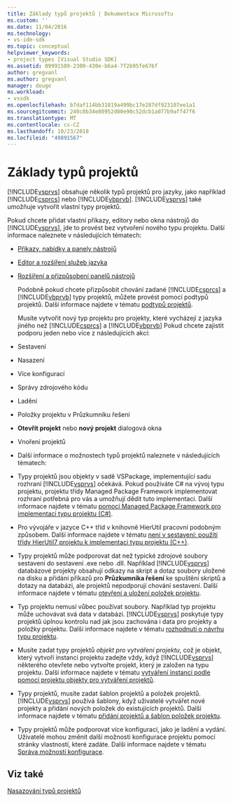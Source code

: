 ```yaml
---
title: Základy typů projektů | Dokumentace Microsoftu
ms.custom: ''
ms.date: 11/04/2016
ms.technology:
- vs-ide-sdk
ms.topic: conceptual
helpviewer_keywords:
- project types [Visual Studio SDK]
ms.assetid: 09991589-2300-430e-b6a4-7f2b95fe676f
author: gregvanl
ms.author: gregvanl
manager: douge
ms.workload:
- vssdk
ms.openlocfilehash: b7daf114bb31019a499bc17e287df923107ee1a1
ms.sourcegitcommit: 240c8b34e80952d00e90c52dcb1a077b9aff47f6
ms.translationtype: MT
ms.contentlocale: cs-CZ
ms.lasthandoff: 10/23/2018
ms.locfileid: "49891567"
---
```

# <a name="project-type-essentials"></a>Základy typů projektů
[!INCLUDE[vsprvs](../../code-quality/includes/vsprvs_md.md)] obsahuje několik typů projektů pro jazyky, jako například [!INCLUDE[csprcs](../../data-tools/includes/csprcs_md.md)] nebo [!INCLUDE[vbprvb](../../code-quality/includes/vbprvb_md.md)]. [!INCLUDE[vsprvs](../../code-quality/includes/vsprvs_md.md)] také umožňuje vytvořit vlastní typy projektů.  
  
 Pokud chcete přidat vlastní příkazy, editory nebo okna nástrojů do [!INCLUDE[vsprvs](../../code-quality/includes/vsprvs_md.md)], jde to provést bez vytvoření nového typu projektu. Další informace naleznete v následujících tématech:  
  
- [Příkazy, nabídky a panely nástrojů](../../extensibility/internals/commands-menus-and-toolbars.md)  
  
- [Editor a rozšíření služeb jazyka](../../extensibility/editor-and-language-service-extensions.md)  
  
- [Rozšíření a přizpůsobení panelů nástrojů](../../extensibility/extending-and-customizing-tool-windows.md)  
  
  Podobně pokud chcete přizpůsobit chování zadané [!INCLUDE[csprcs](../../data-tools/includes/csprcs_md.md)] a [!INCLUDE[vbprvb](../../code-quality/includes/vbprvb_md.md)] typy projektů, můžete provést pomocí podtypů projektů. Další informace najdete v tématu [podtypů projektů](../../extensibility/internals/project-subtypes.md).  
  
  Musíte vytvořit nový typ projektu pro projekty, které vycházejí z jazyka jiného než [!INCLUDE[csprcs](../../data-tools/includes/csprcs_md.md)] a [!INCLUDE[vbprvb](../../code-quality/includes/vbprvb_md.md)] Pokud chcete zajistit podporu jeden nebo více z následujících akcí:  
  
- Sestavení  
  
- Nasazení  
  
- Více konfigurací  
  
- Správy zdrojového kódu  
  
- Ladění  
  
- Položky projektu v Průzkumníku řešení  
  
- **Otevřít projekt** nebo **nový projekt** dialogová okna  
  
- Vnoření projektů  
  
- Další informace o možnostech typů projektů naleznete v následujících tématech:  
  
- Typy projektů jsou objekty v sadě VSPackage, implementující sadu rozhraní [!INCLUDE[vsprvs](../../code-quality/includes/vsprvs_md.md)] očekává. Pokud používáte C# na vývoj typu projektu, projektu třídy Managed Package Framework implementovat rozhraní potřebná pro vás a umožňují dědit tuto implementaci. Další informace najdete v tématu [pomocí Managed Package Framework pro implementaci typu projektu (C#)](../../extensibility/internals/using-the-managed-package-framework-to-implement-a-project-type-csharp.md).  
  
- Pro vývojáře v jazyce C++ tříd v knihovně HierUtil pracovní podobným způsobem. Další informace najdete v tématu [není v sestavení: použití třídy HierUtil7 projektu k implementaci typu projektu (C++)](https://msdn.microsoft.com/library/a5c16a09-94a2-46ef-87b5-35b815e2f346).  
  
- Typy projektů může podporovat dat než typické zdrojové soubory sestavení do sestavení .exe nebo .dll. Například [!INCLUDE[vsprvs](../../code-quality/includes/vsprvs_md.md)] databázové projekty obsahují odkazy na skript a dotaz soubory uložené na disku a přidání příkazů pro **Průzkumníka řešení** ke spuštění skriptů a dotazy na databázi, ale projektů nepodporují chování sestavení. Další informace najdete v tématu [otevření a uložení položek projektu](../../extensibility/internals/opening-and-saving-project-items.md).  
  
- Typ projektu nemusí vůbec používat soubory. Například typ projektu může uchovávat svá data v databázi. [!INCLUDE[vsprvs](../../code-quality/includes/vsprvs_md.md)] poskytuje typy projektů úplnou kontrolu nad jak jsou zachována i data pro projekty a položky projektu. Další informace najdete v tématu [rozhodnutí o návrhu typu projektu](../../extensibility/internals/project-type-design-decisions.md).  
  
- Musíte zadat typy projektů *objekt pro vytváření projektu*, což je objekt, který vytvoří instanci projektu zadejte vždy, když [!INCLUDE[vsprvs](../../code-quality/includes/vsprvs_md.md)] některého otevřete nebo vytvořte projekt, který je založen na typu projektu. Další informace najdete v tématu [vytváření instancí podle pomocí projektu objekty pro vytváření projektů](../../extensibility/internals/creating-project-instances-by-using-project-factories.md).  
  
- Typy projektů, musíte zadat šablon projektů a položek projektů. [!INCLUDE[vsprvs](../../code-quality/includes/vsprvs_md.md)] používá šablony, když uživatelé vytvářet nové projekty a přidání nových položek do existujících projektů. Další informace najdete v tématu [přidání projektů a šablon položek projektu](../../extensibility/internals/adding-project-and-project-item-templates.md).  
  
- Typy projektů může podporovat více konfigurací, jako je ladění a vydání. Uživatelé mohou změnit další možnosti konfigurace projektu pomocí stránky vlastností, které zadáte. Další informace najdete v tématu [Správa možností konfigurace](../../extensibility/internals/managing-configuration-options.md).  
  
## <a name="see-also"></a>Viz také  
 [Nasazování typů projektů](../../extensibility/internals/deploying-project-types.md)